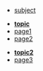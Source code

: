 <!-- /// [subject-subject] -->
* [subject](/subject/subject.md)
<!-- /// [subject-topic] -->
  * [**topic**](/subject/topic.md)
  * [page1](/subject/page1.md)
  * [page2](/subject/page2.md)
<!-- /// [subject-topic] -->
<!-- /// [subject-topic2] -->
  * [**topic2**](/subject/topic2.md)
  * [page3](/subject/page3.md)
<!-- /// [subject-topic2] -->
<!-- /// [subject-subject] -->
